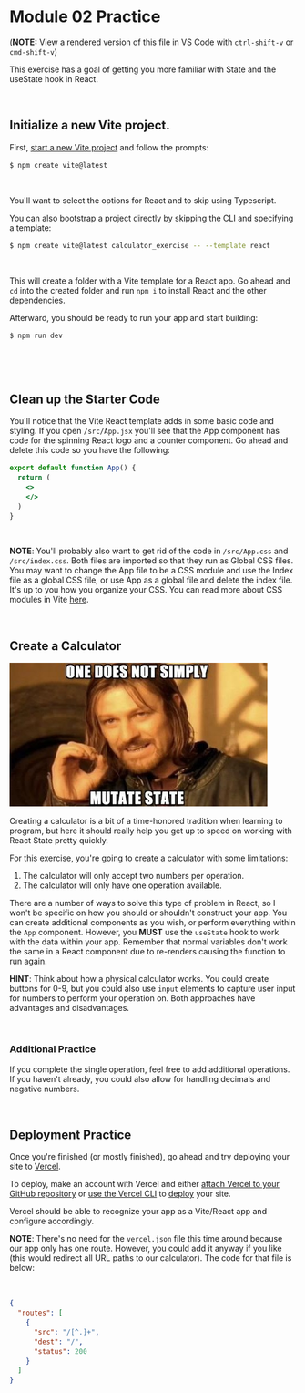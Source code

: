 # Module 02 Practice 

(**NOTE:** View a rendered version of this file in VS Code with `ctrl-shift-v` or `cmd-shift-v`)

This exercise has a goal of getting you more familiar with State and the useState hook in React.

&nbsp;
## Initialize a new Vite project.

First, [start a new Vite project](https://vitejs.dev/guide/#scaffolding-your-first-vite-project) and follow the prompts:

```sh
$ npm create vite@latest
```
&nbsp;

You'll want to select the options for React and to skip using Typescript.

You can also bootstrap a project directly by skipping the CLI and specifying a template:

```sh
$ npm create vite@latest calculator_exercise -- --template react
```
&nbsp;

This will create a folder with a Vite template for a React app. Go ahead and `cd` into the created folder and run `npm i` to install React and the other dependencies. 

Afterward, you should be ready to run your app and start building:

```sh
$ npm run dev
```
&nbsp;

&nbsp;
## Clean up the Starter Code

You'll notice that the Vite React template adds in some basic code and styling. If you open `/src/App.jsx` you'll see that the App component has code for the spinning React logo and a counter component. Go ahead and delete this code so you have the following:

```jsx
export default function App() {
  return (
    <>
    </>
  )
}

```
&nbsp;

**NOTE**: You'll probably also want to get rid of the code in `/src/App.css` and `/src/index.css`. Both files are imported so that they run as Global CSS files. You may want to change the App file to be a CSS module and use the Index file as a global CSS file, or use App as a global file and delete the index file. It's up to you how you organize your CSS. You can read more about CSS modules in Vite [here](https://vitejs.dev/guide/features.html#css-modules).

&nbsp;
## Create a Calculator

![react state](./react_state.jpg)

Creating a calculator is a bit of a time-honored tradition when learning to program, but here it should really help you get up to speed on working with React State pretty quickly.

For this exercise, you're going to create a calculator with some limitations:

1. The calculator will only accept two numbers per operation.
1. The calculator will only have one operation available.

There are a number of ways to solve this type of problem in React, so I won't be specific on how you should or shouldn't construct your app. You can create additional components as you wish, or perform everything within the `App` component. However, you **MUST** use the `useState` hook to work with the data within your app. Remember that normal variables don't work the same in a React component due to re-renders causing the function to run again.

**HINT**: Think about how a physical calculator works. You could create buttons for 0-9, but you could also use `input` elements to capture user input for numbers to perform your operation on. Both approaches have advantages and disadvantages. 

&nbsp;
### **Additional Practice**

If you complete the single operation, feel free to add additional operations. If you haven't already, you could also allow for handling decimals and negative numbers.

&nbsp;
## Deployment Practice

Once you're finished (or mostly finished), go ahead and try deploying your site to [Vercel](https://vercel.com/docs).

To deploy, make an account with Vercel and either [attach Vercel to your GitHub repository](https://vercel.com/docs/concepts/get-started/deploy#create-and-deploy-a-project) or [use the Vercel CLI](https://vercel.com/docs/cli) to [deploy](https://vercel.com/docs/cli/deploy) your site.

Vercel should be able to recognize your app as a Vite/React app and configure accordingly.

**NOTE**: There's no need for the `vercel.json` file this time around because our app only has one route. However, you could add it anyway if you like (this would redirect all URL paths to our calculator). The code for that file is below:

&nbsp;
```json
{
  "routes": [
    {
      "src": "/[^.]+",
      "dest": "/",
      "status": 200
    }
  ]
}
```
